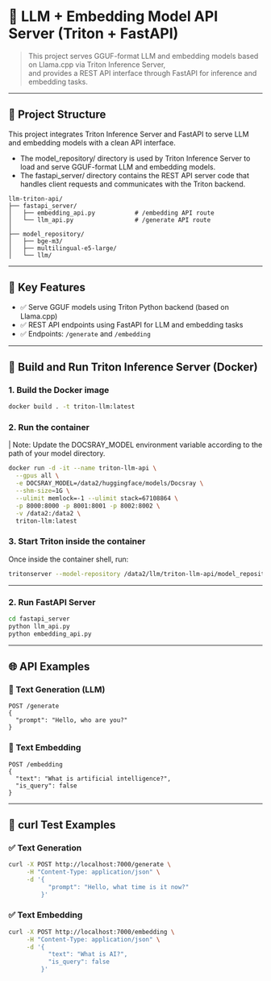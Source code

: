 # 🧠 LLM + Embedding Model API Server (Triton + FastAPI)

> This project serves GGUF-format LLM and embedding models based on Llama.cpp via Triton Inference Server,  
> and provides a REST API interface through FastAPI for inference and embedding tasks.

---

## 📁 Project Structure
This project integrates Triton Inference Server and FastAPI to serve LLM and embedding models with a clean API interface.

- The model_repository/ directory is used by Triton Inference Server to load and serve GGUF-format LLM and embedding models.
- The fastapi_server/ directory contains the REST API server code that handles client requests and communicates with the Triton backend.


```
llm-triton-api/
├── fastapi_server/
│   ├── embedding_api.py           # /embedding API route
│   └── llm_api.py                 # /generate API route
│
├── model_repository/
│   ├── bge-m3/
│   ├── multilingual-e5-large/
│   └── llm/
```

---

## 🚀 Key Features

- ✅ Serve GGUF models using Triton Python backend (based on Llama.cpp)
- ✅ REST API endpoints using FastAPI for LLM and embedding tasks
- ✅ Endpoints: `/generate` and `/embedding`

---

## 🐳 Build and Run Triton Inference Server (Docker)

### 1. Build the Docker image

```bash
docker build . -t triton-llm:latest
```

### 2. Run the container
| Note: Update the DOCSRAY_MODEL environment variable according to the path of your model directory.
```bash
docker run -d -it --name triton-llm-api \
  --gpus all \
  -e DOCSRAY_MODEL=/data2/huggingface/models/Docsray \
  --shm-size=1G \
  --ulimit memlock=-1 --ulimit stack=67108864 \
  -p 8000:8000 -p 8001:8001 -p 8002:8002 \
  -v /data2:/data2 \
  triton-llm:latest
```

### 3. Start Triton inside the container
Once inside the container shell, run:
```bash
tritonserver --model-repository /data2/llm/triton-llm-api/model_repository
```


---

### 2. Run FastAPI Server

```bash
cd fastapi_server
python llm_api.py 
python embedding_api.py 
```

---

## 🌐 API Examples

### 🔸 Text Generation (LLM)

```
POST /generate
{
  "prompt": "Hello, who are you?"
}
```

### 🔹 Text Embedding

```
POST /embedding
{
  "text": "What is artificial intelligence?",
  "is_query": false
}
```

---

## 🧪 curl Test Examples

### ✅ Text Generation

```bash
curl -X POST http://localhost:7000/generate \
     -H "Content-Type: application/json" \
     -d '{
           "prompt": "Hello, what time is it now?"
         }'
```

### ✅ Text Embedding

```bash
curl -X POST http://localhost:7000/embedding \
     -H "Content-Type: application/json" \
     -d '{
           "text": "What is AI?",
           "is_query": false
         }'
```
